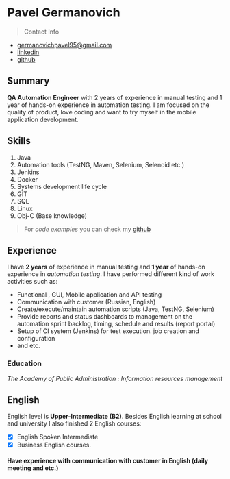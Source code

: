 # Pavel Germanovich

> Contact Info
* germanovichpavel95@gmail.com
* [linkedin](https://www.linkedin.com/in/pavel-germanovich/)
* [github](https://github.com/PavelGermanovich)

## Summary
**QA Automation Engineer** with 2 years of experience in manual testing and 1 year of hands-on experience in automation testing. I am focused on the quality of product, love coding and want to try myself in the mobile application development.

## Skills
1. Java
2. Automation tools (TestNG, Maven, Selenium, Selenoid etc.)
3. Jenkins
4. Docker
5. Systems development life cycle
6. GIT
7. SQL
8. Linux
9. Obj-C (Base knowledge)

> For *code examples* you can check my [github](https://github.com/PavelGermanovich)

## Experience
I have **2 years** of experience in manual testing and **1 year** of hands-on experience in *automation testing*. I have performed different kind of work activities such as:
-  Functional , GUI, Mobile application and API testing
-  Communication with customer (Russian, English)
- Create/execute/maintain automation scripts (Java, TestNG, Selenium)
- Provide reports and status dashboards to management on the automation sprint backlog, timing, schedule and results (report portal)
- Setup of CI system (Jenkins) for test execution. job creation and configuration
- and etc.

### Education
*The Academy of Public Administration : Information resources management*

## English
English level is **Upper-Intermediate (B2)**.
Besides English learning at school and university I also finished 2 English courses:
- [x] English Spoken Intermediate
- [x]  Business English courses.
#### Have experience with communication with customer in English (daily meeting and etc.)
